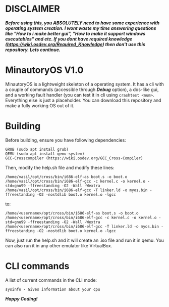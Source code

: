 # DISCLAIMER
***Before using this, you ABSOLUTELY need to have some experience with operating system creation.
I wont waste my time answering questions like "How to i make better gui", "How to make it support windows executables" and etc.
If you dont have required knowledge (https://wiki.osdev.org/Required_Knowledge) then don't use this repository. Lets continue.***
# MinautoryOS V1.0
MinautoryOS is a lightweight skeleton of a operating system. It has a cli with a couple of commands (accessible through ***Debug*** option), a dos-like gui, and a working fault handler (you can test it in cli using ```crashtest <num>```. Everything else is just a placeholder. You can download this repository and make a fully working OS out of it.
# Building
Before building, ensure you have following dependencies:
```
GRUB (sudo apt install grub)
QEMU (sudo apt install qemu-system)
GCC-Crosscompiler (https://wiki.osdev.org/GCC_Cross-Compiler)
```
Then, modify the help.sh file and modify these lines:
```
/home/vasil/opt/cross/bin/i686-elf-as boot.s -o boot.o
/home/vasil/opt/cross/bin/i686-elf-gcc -c kernel.c -o kernel.o -std=gnu99 -ffreestanding -O2 -Wall -Wextra
/home/vasil/opt/cross/bin/i686-elf-gcc -T linker.ld -o myos.bin -ffreestanding -O2 -nostdlib boot.o kernel.o -lgcc
```
to:
```
/home/<username>/opt/cross/bin/i686-elf-as boot.s -o boot.o
/home/<username>/opt/cross/bin/i686-elf-gcc -c kernel.c -o kernel.o -std=gnu99 -ffreestanding -O2 -Wall -Wextra
/home/<username>/opt/cross/bin/i686-elf-gcc -T linker.ld -o myos.bin -ffreestanding -O2 -nostdlib boot.o kernel.o -lgcc
```
Now, just run the help.sh and it will create an .iso file and run it in qemu. You can also run it in any other emulator like VirtualBox.

# CLI commands
A list of current commands in the CLI mode:
```
sysinfo - Gives information about your cpu
```

***Happy Coding!***
